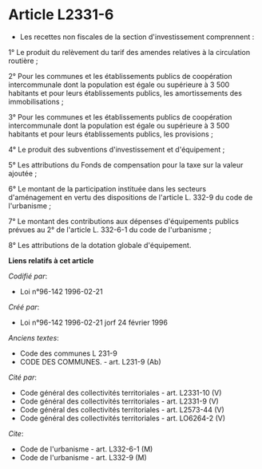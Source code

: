 # Article L2331-6

- Les recettes non fiscales de la section d'investissement comprennent :

1° Le produit du relèvement du tarif des amendes relatives à la circulation routière ;

2° Pour les communes et les établissements publics de coopération intercommunale dont la population est égale ou supérieure à
3 500 habitants et pour leurs établissements publics, les amortissements des immobilisations ;

3° Pour les communes et les établissements publics de coopération intercommunale dont la population est égale ou supérieure à
3 500 habitants et pour leurs établissements publics, les provisions ;

4° Le produit des subventions d'investissement et d'équipement ;

5° Les attributions du Fonds de compensation pour la taxe sur la valeur ajoutée ;

6° Le montant de la participation instituée dans les secteurs d'aménagement en vertu des dispositions de l'article L. 332-9
du code de l'urbanisme ;

7° Le montant des contributions aux dépenses d'équipements publics prévues au 2° de l'article L. 332-6-1 du code de
l'urbanisme ;

8° Les attributions de la dotation globale d'équipement.

**Liens relatifs à cet article**

_Codifié par_:

  - Loi n°96-142 1996-02-21

_Créé par_:

  - Loi n°96-142 1996-02-21 jorf 24 février 1996

_Anciens textes_:

  - Code des communes L 231-9
  - CODE DES COMMUNES. - art. L231-9 (Ab)

_Cité par_:

  - Code général des collectivités territoriales - art. L2331-10 (V)
  - Code général des collectivités territoriales - art. L2331-9 (V)
  - Code général des collectivités territoriales - art. L2573-44 (V)
  - Code général des collectivités territoriales - art. LO6264-2 (V)

_Cite_:

  - Code de l'urbanisme - art. L332-6-1 (M)
  - Code de l'urbanisme - art. L332-9 (M)
